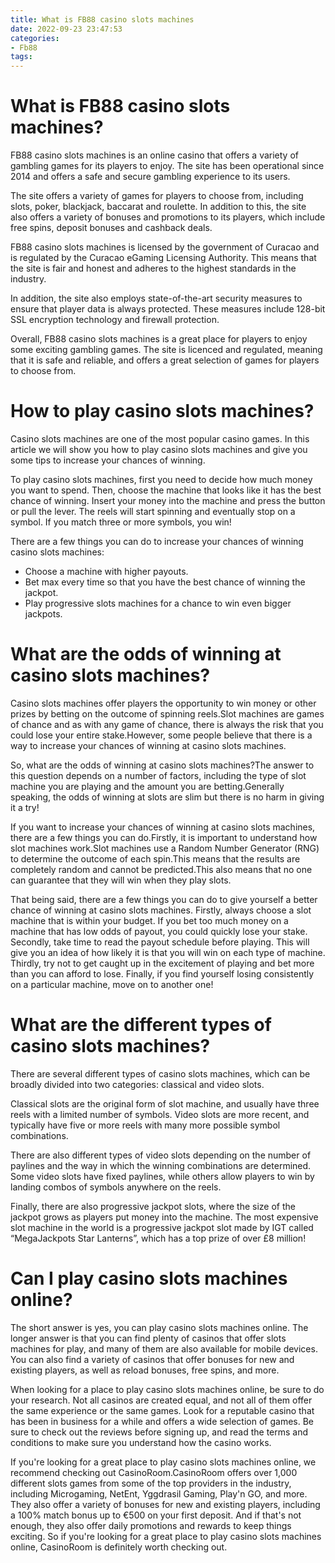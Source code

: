 ```yaml
---
title: What is FB88 casino slots machines 
date: 2022-09-23 23:47:53
categories:
- Fb88
tags:
---
```



#  What is FB88 casino slots machines? 

FB88 casino slots machines is an online casino that offers a variety of gambling games for its players to enjoy. The site has been operational since 2014 and offers a safe and secure gambling experience to its users.

The site offers a variety of games for players to choose from, including slots, poker, blackjack, baccarat and roulette. In addition to this, the site also offers a variety of bonuses and promotions to its players, which include free spins, deposit bonuses and cashback deals.

FB88 casino slots machines is licensed by the government of Curacao and is regulated by the Curacao eGaming Licensing Authority. This means that the site is fair and honest and adheres to the highest standards in the industry.

In addition, the site also employs state-of-the-art security measures to ensure that player data is always protected. These measures include 128-bit SSL encryption technology and firewall protection.

Overall, FB88 casino slots machines is a great place for players to enjoy some exciting gambling games. The site is licenced and regulated, meaning that it is safe and reliable, and offers a great selection of games for players to choose from.

#  How to play casino slots machines? 

Casino slots machines are one of the most popular casino games. In this article we will show you how to play casino slots machines and give you some tips to increase your chances of winning.

To play casino slots machines, first you need to decide how much money you want to spend. Then, choose the machine that looks like it has the best chance of winning. Insert your money into the machine and press the button or pull the lever. The reels will start spinning and eventually stop on a symbol. If you match three or more symbols, you win!

There are a few things you can do to increase your chances of winning casino slots machines:

- Choose a machine with higher payouts.
- Bet max every time so that you have the best chance of winning the jackpot.
- Play progressive slots machines for a chance to win even bigger jackpots.

#  What are the odds of winning at casino slots machines?

Casino slots machines offer players the opportunity to win money or other prizes by betting on the outcome of spinning reels.Slot machines are games of chance and as with any game of chance, there is always the risk that you could lose your entire stake.However, some people believe that there is a way to increase your chances of winning at casino slots machines.

So, what are the odds of winning at casino slots machines?The answer to this question depends on a number of factors, including the type of slot machine you are playing and the amount you are betting.Generally speaking, the odds of winning at slots are slim but there is no harm in giving it a try!

If you want to increase your chances of winning at casino slots machines, there are a few things you can do.Firstly, it is important to understand how slot machines work.Slot machines use a Random Number Generator (RNG) to determine the outcome of each spin.This means that the results are completely random and cannot be predicted.This also means that no one can guarantee that they will win when they play slots.

That being said, there are a few things you can do to give yourself a better chance of winning at casino slots machines. Firstly, always choose a slot machine that is within your budget. If you bet too much money on a machine that has low odds of payout, you could quickly lose your stake. Secondly, take time to read the payout schedule before playing. This will give you an idea of how likely it is that you will win on each type of machine. Thirdly, try not to get caught up in the excitement of playing and bet more than you can afford to lose. Finally, if you find yourself losing consistently on a particular machine, move on to another one!

#  What are the different types of casino slots machines?

There are several different types of casino slots machines, which can be broadly divided into two categories: classical and video slots.

Classical slots are the original form of slot machine, and usually have three reels with a limited number of symbols. Video slots are more recent, and typically have five or more reels with many more possible symbol combinations.

There are also different types of video slots depending on the number of paylines and the way in which the winning combinations are determined. Some video slots have fixed paylines, while others allow players to win by landing combos of symbols anywhere on the reels.

Finally, there are also progressive jackpot slots, where the size of the jackpot grows as players put money into the machine. The most expensive slot machine in the world is a progressive jackpot slot made by IGT called “MegaJackpots Star Lanterns”, which has a top prize of over £8 million!

#  Can I play casino slots machines online?

The short answer is yes, you can play casino slots machines online. The longer answer is that you can find plenty of casinos that offer slots machines for play, and many of them are also available for mobile devices. You can also find a variety of casinos that offer bonuses for new and existing players, as well as reload bonuses, free spins, and more.

When looking for a place to play casino slots machines online, be sure to do your research. Not all casinos are created equal, and not all of them offer the same experience or the same games. Look for a reputable casino that has been in business for a while and offers a wide selection of games. Be sure to check out the reviews before signing up, and read the terms and conditions to make sure you understand how the casino works.

If you're looking for a great place to play casino slots machines online, we recommend checking out CasinoRoom.CasinoRoom offers over 1,000 different slots games from some of the top providers in the industry, including Microgaming, NetEnt, Yggdrasil Gaming, Play'n GO, and more. They also offer a variety of bonuses for new and existing players, including a 100% match bonus up to €500 on your first deposit. And if that's not enough, they also offer daily promotions and rewards to keep things exciting. So if you're looking for a great place to play casino slots machines online, CasinoRoom is definitely worth checking out.